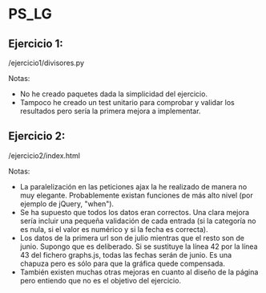 # PS_LG

## Ejercicio 1:
/ejercicio1/divisores.py

Notas:
* No he creado paquetes dada la simplicidad del ejercicio.
* Tampoco he creado un test unitario para comprobar y validar los resultados pero sería la primera mejora a implementar.

## Ejercicio 2:
/ejercicio2/index.html

Notas:
* La paralelización en las peticiones ajax la he realizado de manera no muy elegante. Probablemente existan funciones de más alto nivel (por ejemplo de jQuery, "when"). 
* Se ha supuesto que todos los datos eran correctos. Una clara mejora sería incluir una pequeña validación de cada entrada (si la categoría no es nula, si el valor es numérico y si la fecha es correcta).
* Los datos de la primera url son de julio mientras que el resto son de junio. Supongo que es deliberado. Si se sustituye la línea 42 por la línea 43 del fichero graphs.js, todas las fechas serán de junio. Es una chapuza pero es sólo para que la gráfica quede compensada.
* También existen muchas otras mejoras en cuanto al diseño de la página pero entiendo que no es el objetivo del ejercicio.